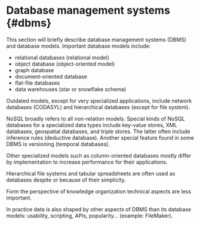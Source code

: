 # Database management systems {#dbms}

This section will briefly describe database management systems (DBMS) and
database models. Important database models include:

* relational databases (relational model)
* object database (object-oriented model)
* graph database
* document-oriented database
* flat-file databases
* data warehouses (star or snowflake schema)

Outdated models, except for very specialized applications, include network
databases (CODASYL) and hierarchical databases (except for file system).

NoSQL broadly refers to all non-relation models. Special kinds of NoSQL
databases for a specialized data types include key-value stores, XML databases,
geospatial databases, and triple stores. The latter often include inference
rules (deductive database). Another special feature found in some DBMS is
versioning (temporal databases).

Other specialized models such as column-oriented databases mostly differ by
implementation to increase performance for their applications. 

Hierarchical file systems and tabular spreadsheets are often used as databases
despite or because of their simplicity. 

Form the perspective of knowledge organization technical aspects are less
important.

In practice data is also shaped by other aspects of DBMS than its database models:
usability, scripting, APIs, popularity... (example: FileMaker).

